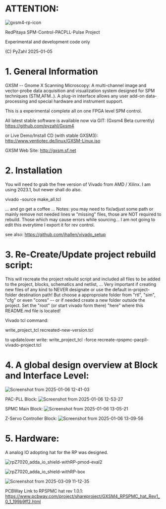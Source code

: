 # **ATTENTION:**
![gxsm4-rp-icon](https://github.com/user-attachments/assets/3965aa8b-5241-44a0-87de-178a100f6803)

RedPitaya SPM-Control-PACPLL-Pulse Project

Experimental and development code only

(C) PyZahl 2025-01-05

# 1. General Information

GXSM -- Gnome X Scanning Microscopy: A multi-channel image and vector-probe data acquisition and visualization system designed for SPM techniques (STM,AFM..). A plug-in interface allows any user add-on data-processing and special hardware and instrument support.

This is a experimental complete all on one FPGA level SPM control.

All latest stable software is available now via GIT:
(Gxsm4 Beta currently) https://github.com/pyzahl/Gxsm4

or Live Demo/Install CD (with stable GXSM3):
http://www.ventiotec.de/linux/GXSM-Linux.iso

GXSM Web Site: http://gxsm.sf.net

# 2. Installation
You will need to grab the free version of Vivado from AMD / Xilinx. I am using 2023.1, but newer shall do also.

vivado -source make_all.tcl

... and go get a coffee ...
Notes: you may need to fix/adjust some path or mainly remove not needed lines w "missing" files, those are NOT required to rebuild. Those which may cause errors while sourcing... I am not going to edit this everytime I export it for rev control.

see also: https://github.com/jhallen/vivado_setup

# 3. Re-Create/Update project rebuild script:

This will recreate the project rebuild script and included all files to be added to the project, blocks, schematics and netlist, ...
Very important if creating new files of any kind to NEVER designate or use the default in-project-folder destination path! 
But choose a approproiate folder from "rtl", "sim", "cfg" or even "cores" -- or if needed create a new folder outside the project.
Set the "root" (or start vivado form there) "here" where this README.md file is located!

Vivado tcl command:

write_project_tcl recreated-new-version.tcl

to update/over write:
write_project_tcl -force recreate-rpspmc-pacpll-vivado-project.tcl


# 4. A global design overview at Block and Interface Level:

![Screenshot from 2025-01-06 12-41-03](https://github.com/user-attachments/assets/6ca60d98-c22e-41b5-a974-3a3a0460623a)

PAC-PLL Block:
![Screenshot from 2025-01-06 12-53-27](https://github.com/user-attachments/assets/da044cf5-2aad-40fc-b1a9-e925d70069a6)

SPMC Main Block:
![Screenshot from 2025-01-06 13-05-21](https://github.com/user-attachments/assets/4fdd3691-850d-4284-9ffc-14a9efa70e19)

Z-Servo Controller Block:
![Screenshot from 2025-01-06 13-09-56](https://github.com/user-attachments/assets/cc823f36-4cd9-4d33-bbfb-c968eb557e47)

# 5. Hardware:
A analog IO adopting hat for the RP was designed.

![rpZ7020_adda_io_shield-withRP-pmod-eval2](https://github.com/user-attachments/assets/8de8d4c9-3c87-4010-bda2-9541b2274633)

![rpZ7020_adda_io_shield-withRP-box](https://github.com/user-attachments/assets/75f21c69-2a45-4e50-a219-35888e172a63)

![Screenshot from 2025-03-09 11-12-35](https://github.com/user-attachments/assets/44f29106-87fb-4d10-8ead-d407623d7526)


PCBWay Link to RPSPMC hat rev 1.0.1: https://www.pcbway.com/project/shareproject/GXSM4_RPSPMC_hat_Rev1_0_1_199b9ff2.html



